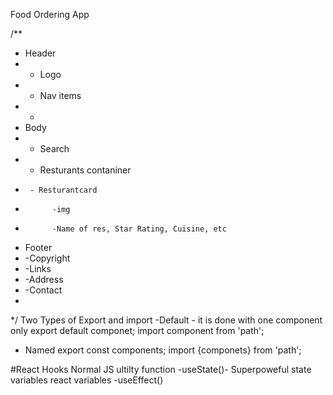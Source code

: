 Food Ordering App

/**
 * Header
 *  - Logo
 *  - Nav items
 *  -
 * Body
 *  - Search
 *  - Resturants contaniner
 *      - Resturantcard
 *           -img
 *           -Name of res, Star Rating, Cuisine, etc
 * Footer
 *  -Copyright
 *  -Links
 *  -Address
 *  -Contact
 *
 */
 Two Types of Export and import
   -Default - it is done with one component only
       export default componet;
       import component from 'path';
   - Named
      export const components;
      import {componets} from 'path';

#React Hooks
Normal JS ultilty function
-useState()- Superpoweful state variables react variables
-useEffect()
